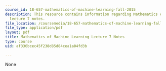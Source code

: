 ```yaml
---
course_id: 18-657-mathematics-of-machine-learning-fall-2015
description: This resource contains information regarding Mathematics of machine learning
  lecture 7 notes.
file_location: /coursemedia/18-657-mathematics-of-machine-learning-fall-2015/af336bcec45f238d85d84cea1a04fd3b_MIT18_657F15_L7.pdf
file_type: application/pdf
layout: pdf
title: Mathematics of Machine Learning Lecture 7 Notes
type: course
uid: af336bcec45f238d85d84cea1a04fd3b

---
```

None
